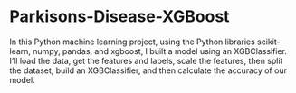 # Parkisons-Disease-XGBoost
In this Python machine learning project, using the Python libraries scikit-learn, numpy, pandas, and xgboost, I built a model using an XGBClassifier. I’ll load the data, get the features and labels, scale the features, then split the dataset, build an XGBClassifier, and then calculate the accuracy of our model.
